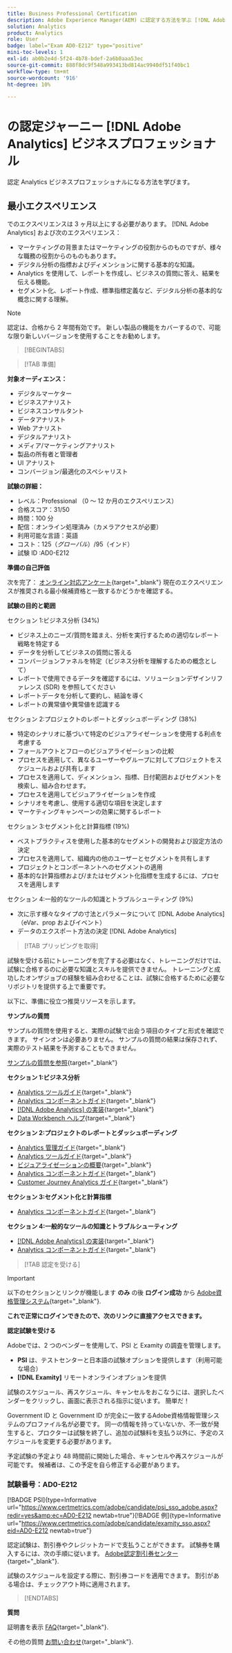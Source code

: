 ```yaml
---
title: Business Professional Certification
description: Adobe Experience Manager(AEM) に認定する方法を学ぶ [!DNL Adobe Analytics] 実務者の専門家。
solution: Analytics
product: Analytics
role: User
badge: label="Exam AD0-E212" type="positive"
mini-toc-levels: 1
exl-id: ab0b2e4d-5f24-4b78-bdef-2a6b0aaa53ec
source-git-commit: 888f8dc9f548a993413bd814ac9940df51f40bc1
workflow-type: tm+mt
source-wordcount: '916'
ht-degree: 10%

---
```


# の認定ジャーニー [!DNL Adobe Analytics] ビジネスプロフェッショナル

認定 Analytics ビジネスプロフェッショナルになる方法を学びます。

## 最小エクスペリエンス

でのエクスペリエンスは 3 ヶ月以上にする必要があります。 [!DNL Adobe Analytics] および次のエクスペリエンス：

* マーケティングの背景またはマーケティングの役割からのものですが、様々な職務の役割からのものもあります。
* デジタル分析の指標およびディメンションに関する基本的な知識。
* Analytics を使用して、レポートを作成し、ビジネスの質問に答え、結果を伝える機能。
* セグメント化、レポート作成、標準指標定義など、デジタル分析の基本的な概念に関する理解。

>[!NOTE]
>
>認定は、合格から 2 年間有効です。 新しい製品の機能をカバーするので、可能な限り新しいバージョンを使用することをお勧めします。

>[!BEGINTABS]

>[!TAB 準備]

**対象オーディエンス：**

* デジタルマーケター
* ビジネスアナリスト
* ビジネスコンサルタント
* データアナリスト
* Web アナリスト
* デジタルアナリスト
* メディア/マーケティングアナリスト
* 製品の所有者と管理者
* UI アナリスト
* コンバージョン/最適化のスペシャリスト

**試験の詳細：**

* レベル：Professional （0 ～ 12 か月のエクスペリエンス）
* 合格スコア：31/50
* 時間：100 分
* 配信：オンライン処理済み（カメラアクセスが必要）
* 利用可能な言語：英語
* コスト：$125（グローバル）/$95（インド）
* 試験 ID :AD0-E212

**準備の自己評価**

次を完了： [オンライン対応アンケート](https://scorpion.caveon.com/launchpad/ad-q-e129-readiness-questionnaire-for-adobe-aem-assets-developer-professional-exam-copy-w9tako/ad-q-e212-readiness-questionnaire-for-adobe-analytics-business-practitioner-professional-exam){target="_blank"} 現在のエクスペリエンスが推奨される最小候補資格と一致するかどうかを確認する。

**試験の目的と範囲**

セクション 1:ビジネス分析 (34%)

* ビジネス上のニーズ/質問を踏まえ、分析を実行するための適切なレポート戦略を特定する
* データを分析してビジネスの質問に答える
* コンバージョンファネルを特定（ビジネス分析を理解するための概念として）
* レポートで使用できるデータを確認するには、ソリューションデザインリファレンス (SDR) を参照してください
* レポートデータを分析して要約し、結論を導く
* レポートの異常値や異常値を認識する

セクション 2:プロジェクトのレポートとダッシュボーディング (38%)

* 特定のシナリオに基づいて特定のビジュアライゼーションを使用する利点を考慮する
* フォールアウトとフローのビジュアライゼーションの比較
* プロセスを適用して、異なるユーザーやグループに対してプロジェクトをスケジュールおよび共有します
* プロセスを適用して、ディメンション、指標、日付範囲およびセグメントを検索し、組み合わせます。
* プロセスを適用してビジュアライゼーションを作成
* シナリオを考慮し、使用する適切な項目を決定します
* マーケティングキャンペーンの効果に関するレポート

セクション 3:セグメント化と計算指標 (19%)

* ベストプラクティスを使用した基本的なセグメントの開発および設定方法の決定
* プロセスを適用して、組織内の他のユーザーとセグメントを共有します
* プロジェクトとコンポーネントへのセグメントの適用
* 基本的な計算指標および/またはセグメント化指標を生成するには、プロセスを適用します

セクション 4:一般的なツールの知識とトラブルシューティング (9%)

* 次に示す様々なタイプの寸法とパラメータについて [!DNL Adobe Analytics] （eVar、prop およびイベント）
* データのエクスポート方法の決定 [!DNL Adobe Analytics]

>[!TAB プリッピングを取得]

試験を受ける前にトレーニングを完了する必要はなく、トレーニングだけでは、試験に合格するのに必要な知識とスキルを提供できません。 トレーニングと成功したオンザジョブの経験を組み合わせることは、試験に合格するために必要なリポジトリを提供する上で重要です。

以下に、準備に役立つ推奨リソースを示します。

**サンプルの質問**

サンプルの質問を使用すると、実際の試験で出会う項目のタイプと形式を確認できます。 サインオンは必要ありません。 サンプルの質問の結果は保存されず、実際のテスト結果を予測することもできません。

[サンプルの質問を参照](https://scorpion.caveon.com/launchpad/ad0-e212-adobe-analytics-business-practitioner-professional-copy-th4xdu){target="_blank"}

**セクション 1:ビジネス分析**

* [Analytics ツールガイド](https://experienceleague.adobe.com/docs/analytics/analyze/home.html?lang=ja){target="_blank"}
* [Analytics コンポーネントガイド](https://experienceleague.adobe.com/docs/analytics/components/home.html?lang=ja){target="_blank"}
* [ [!DNL Adobe Analytics] の実装](https://experienceleague.adobe.com/docs/analytics/implementation/home.html?lang=ja){target="_blank"}
* [Data Workbench ヘルプ](https://experienceleague.adobe.com/docs/data-workbench/using/home.html?lang=ja){target="_blank"}

**セクション 2:プロジェクトのレポートとダッシュボーディング**

* [Analytics 管理ガイド](https://experienceleague.adobe.com/docs/analytics/admin/home.html?lang=ja){target="_blank"}
* [Analytics ツールガイド](https://experienceleague.adobe.com/docs/analytics/analyze/home.html?lang=ja){target="_blank"}
* [ビジュアライゼーションの概要](https://experienceleague.adobe.com/docs/analytics/analyze/analysis-workspace/visualizations/freeform-analysis-visualizations.html#quick-viz){target="_blank"}
* [Analytics コンポーネントガイド](https://experienceleague.adobe.com/docs/analytics/components/home.html?lang=ja){target="_blank"}
* [Customer Journey Analytics ガイド](https://experienceleague.adobe.com/docs/analytics-platform/using/cja-landing.html?lang=ja){target="_blank"}

**セクション 3:セグメント化と計算指標**

* [Analytics コンポーネントガイド](https://experienceleague.adobe.com/docs/analytics/components/home.html?lang=ja){target="_blank"}

**セクション 4:一般的なツールの知識とトラブルシューティング**

* [ [!DNL Adobe Analytics] の実装](https://experienceleague.adobe.com/docs/analytics/implementation/home.html?lang=ja){target="_blank"}
* [Analytics コンポーネントガイド](https://experienceleague.adobe.com/docs/analytics/components/home.html?lang=ja){target="_blank"}

>[!TAB 認定を受ける]

>[!IMPORTANT]
>
>以下のセクションとリンクが機能します **のみ**  の後 **ログイン成功** から [Adobe資格管理システム](https://www.certmetrics.com/adobe){target="_blank"}.


**これで正常にログインできたので、次のリンクに直接アクセスできます。**

**認定試験を受ける**

Adobeでは、2 つのベンダーを使用して、PSI と Examity の調査を管理します。

* **PSI** は、テストセンターと日本語の試験オプションを提供します（利用可能な場合）
* **[!DNL Examity]** リモートオンラインオプションを提供

試験のスケジュール、再スケジュール、キャンセルをおこなうには、選択したベンダーをクリックし、画面に表示される指示に従います。 簡単だ！

Government ID と Government ID が完全に一致するAdobe資格情報管理システムのプロファイル名が必要です。 同一の情報を持っていないか、不一致が発生すると、プロクターは試験を終了し、追加の試験料を支払う以外に、予定のスケジュールを変更する必要があります。

予定試験の予定より 48 時間前に開始した場合、キャンセルや再スケジュールが可能です。 候補者は、この予定を自ら修正する必要があります。

### 試験番号：AD0-E212

[!BADGE PSI]{type=Informative url="https://www.certmetrics.com/adobe/candidate/psi_sso_adobe.aspx?redir=yes&amp;ec=AD0-E212 newtab=true"}[!BADGE 例]{type=Informative url="https://www.certmetrics.com/adobe/candidate/examity_sso.aspx?eid=AD0-E212 newtab=true"}

認定試験は、割引券やクレジットカードで支払うことができます。 試験券を購入するには、次の手順に従います。 [Adobe認定割引券センター](https://market.xvoucher.com/adobe/global){target="_blank"}.

試験のスケジュールを設定する際に、割引券コードを適用できます。 割引がある場合は、チェックアウト時に適用されます。

>[!ENDTABS]

**質問**

証明書を表示 [FAQ](https://experienceleague.adobe.com/docs/certification/certification/faq.html){target="_blank"}.

その他の質問 [お問い合わせ](mailto:certif@adobe.com){target="_blank"}.
